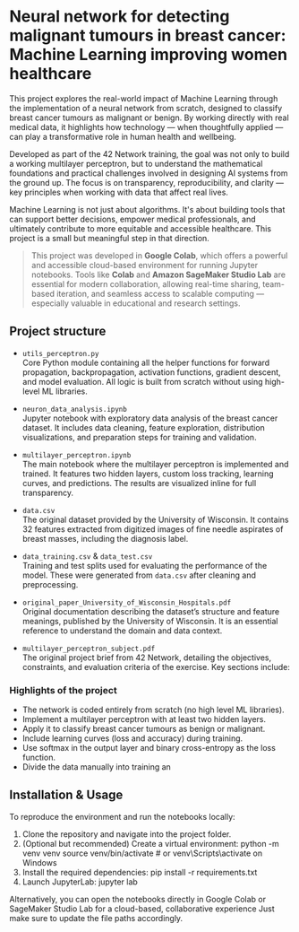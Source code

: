 # Neural network for detecting malignant tumours in breast cancer: Machine Learning improving women healthcare

This project explores the real-world impact of Machine Learning through the implementation of a neural network from scratch, designed to classify breast cancer tumours as malignant or benign. By working directly with real medical data, it highlights how technology — when thoughtfully applied — can play a transformative role in human health and wellbeing.

Developed as part of the 42 Network training, the goal was not only to build a working multilayer perceptron, but to understand the mathematical foundations and practical challenges involved in designing AI systems from the ground up. The focus is on transparency, reproducibility, and clarity — key principles when working with data that affect real lives.

Machine Learning is not just about algorithms. It's about building tools that can support better decisions, empower medical professionals, and ultimately contribute to more equitable and accessible healthcare. This project is a small but meaningful step in that direction.

> This project was developed in **Google Colab**, which offers a powerful and accessible cloud-based environment for running Jupyter notebooks. Tools like **Colab** and **Amazon SageMaker Studio Lab** are essential for modern collaboration, allowing real-time sharing, team-based iteration, and seamless access to scalable computing — especially valuable in educational and research settings.

## Project structure

- `utils_perceptron.py`  
  Core Python module containing all the helper functions for forward propagation, backpropagation, activation functions, gradient descent, and model evaluation. All logic is built from scratch without using high-level ML libraries.

- `neuron_data_analysis.ipynb`  
  Jupyter notebook with exploratory data analysis of the breast cancer dataset. It includes data cleaning, feature exploration, distribution visualizations, and preparation steps for training and validation.

- `multilayer_perceptron.ipynb`  
  The main notebook where the multilayer perceptron is implemented and trained. It features two hidden layers, custom loss tracking, learning curves, and predictions. The results are visualized inline for full transparency.

- `data.csv`  
  The original dataset provided by the University of Wisconsin. It contains 32 features extracted from digitized images of fine needle aspirates of breast masses, including the diagnosis label.

- `data_training.csv` & `data_test.csv`  
  Training and test splits used for evaluating the performance of the model. These were generated from `data.csv` after cleaning and preprocessing.

- `original_paper_University_of_Wisconsin_Hospitals.pdf`  
  Original documentation describing the dataset’s structure and feature meanings, published by the University of Wisconsin. It is an essential reference to understand the domain and data context.

- `multilayer_perceptron_subject.pdf`  
  The original project brief from 42 Network, detailing the objectives, constraints, and evaluation criteria of the exercise. Key sections include:

### Highlights of the project
  - The network is coded entirely from scratch (no high level ML libraries).
  - Implement a multilayer perceptron with at least two hidden layers.  
  - Apply it to classify breast cancer tumours as benign or malignant.  
  - Include learning curves (loss and accuracy) during training.  
  - Use softmax in the output layer and binary cross-entropy as the loss function.  
  - Divide the data manually into training an

## Installation & Usage

To reproduce the environment and run the notebooks locally:

1. Clone the repository and navigate into the project folder.
2. (Optional but recommended) Create a virtual environment:
   python -m venv venv
   source venv/bin/activate  # or venv\Scripts\activate on Windows
3. Install the required dependencies:
   pip install -r requirements.txt
4. Launch JupyterLab:
   jupyter lab


Alternatively, you can open the notebooks directly in Google Colab or SageMaker Studio Lab for a cloud-based, collaborative experience Just make sure to update the file paths accordingly.

